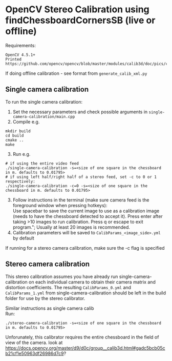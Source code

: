 # OpenCV Stereo Calibration using findChessboardCornersSB (live or offline)

Requirements:
```
OpenCV 4.5.1+  
Printed https://github.com/opencv/opencv/blob/master/modules/calib3d/doc/pics/checkerboard_radon.png
```

If doing offline calibration - see format from `generate_calib_xml.py`
## Single camera calibration
To run the single camera calibration:  
1. Set the necessary parameters and check possible arguments in `single-camera-calibration/main.cpp`    
2. Compile e.g.
```
mkdir build
cd build
cmake ..
make
```
3. Run e.g. 
```
# if using the entire video feed
./single-camera-calibration -s=<size of one square in the chessboard in m. defaults to 0.01795>
# if using left half/right half of a stereo feed, set -c to 0 or 1 respectively: 
./single-camera-calibration -c=0 -s=<size of one square in the chessboard in m. defaults to 0.01795>
```
3. Follow instructions in the terminal (make sure camera feed is the foreground window when pressing hotkeys):  
Use spacebar to save the current image to use as a calibration image (needs to have the chessboard detected to accept it). Press enter after taking >10 images to run calibration. Press q or escape to exit program."; Usually at least 20 images is recommended.
4. Calibration parameters will be saved to `CalibParams_<image_side>.yml` by default

If running for a stereo camera calibration, make sure the -c flag is specified 

## Stereo camera calibration
This stereo calibration assumes you have already run single-camera-calibration on each individual camera to obtain their camera matrix and distortion coefficients. The resulting `CalibParams_0.yml` and `CalibParams_1.yml` from single-camera-calibration should be left in the build folder for use by the stereo calibrator.

Similar instructions as single camera calib   
Run:
```
./stereo-camera-calibration -s=<size of one square in the chessboard in m. defaults to 0.01795>
```


Unforunately, this calibrator requires the entire chessboard in the field of view of the camera. look at <https://docs.opencv.org/master/d9/d0c/group__calib3d.html#gadc5bcb05cb21cf1e50963df26986d7c9>?
